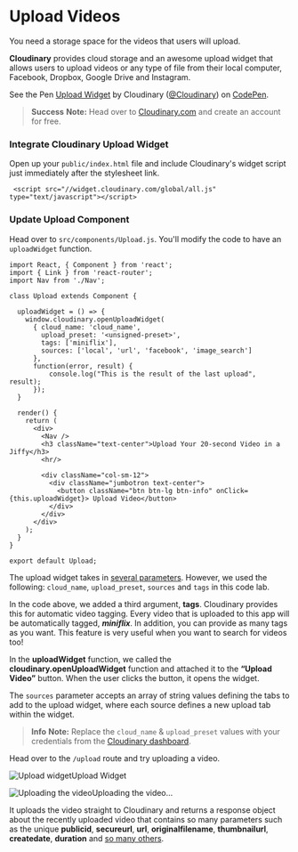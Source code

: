 # Upload Videos

You need a storage space for the videos that users will upload. 

**Cloudinary** provides cloud storage and an awesome upload widget that allows users to upload videos or any type of file from their local computer, Facebook, Dropbox, Google Drive and Instagram.

<p data-height="513" data-theme-id="0" data-slug-hash="ddaNvZ" data-default-tab="js,result" data-user="Cloudinary" data-embed-version="2" data-pen-title="Upload Widget" class="codepen">See the Pen <a href="https://codepen.io/team/Cloudinary/pen/ddaNvZ/">Upload Widget</a> by Cloudinary (<a href="https://codepen.io/Cloudinary">@Cloudinary</a>) on <a href="https://codepen.io">CodePen</a>.</p>
<script async src="https://static.codepen.io/assets/embed/ei.js"></script>

> **Success** **Note:** Head over to [Cloudinary.com](https://synd.co/2sypmf2) and create an account for free.

### Integrate Cloudinary Upload Widget

Open up your `public/index.html` file and include Cloudinary's widget script just immediately after the stylesheet link.


```code
 <script src="//widget.cloudinary.com/global/all.js" type="text/javascript"></script>
```

### Update Upload Component

Head over to `src/components/Upload.js`. You'll modify the code to have an `uploadWidget` function.


```code
import React, { Component } from 'react';
import { Link } from 'react-router';
import Nav from './Nav';

class Upload extends Component {

  uploadWidget = () => {
    window.cloudinary.openUploadWidget(
      { cloud_name: 'cloud_name',
        upload_preset: '<unsigned-preset>',
        tags: ['miniflix'],
        sources: ['local', 'url', 'facebook', 'image_search']
      },
      function(error, result) {
          console.log("This is the result of the last upload", result);
      });
  }

  render() {
    return (
      <div>
        <Nav />
        <h3 className="text-center">Upload Your 20-second Video in a Jiffy</h3>
        <hr/>

        <div className="col-sm-12">
          <div className="jumbotron text-center">
            <button className="btn btn-lg btn-info" onClick={this.uploadWidget}> Upload Video</button>
          </div>
        </div>
      </div>
    );
  }
}

export default Upload;
```

The upload widget takes in [several parameters](https://cloudinary.com/documentation/upload_widget). However, we used the following: `cloud_name`, `upload_preset`, `sources` and `tags` in this code lab. 

In the code above, we added a third argument, **tags**. Cloudinary provides this for automatic video tagging. Every video that is uploaded to this app will be automatically tagged, _**miniflix**_. In addition, you can provide as many tags as you want. This feature is very useful when you want to search for videos too!

In the **uploadWidget** function, we called the **cloudinary.openUploadWidget** function and attached it to the **“Upload Video”** button. When the user clicks the button, it opens the widget.

The `sources` parameter accepts an array of string values defining the tabs to add to the upload widget, where each source defines a new upload tab within the widget. 

> **Info** **Note:** Replace the `cloud_name` & `upload_preset` values with your credentials from the [Cloudinary dashboard](https://synd.co/2tteZFP).

Head over to the `/upload` route and try uploading a video.

![Upload widget](http://res.cloudinary.com/unicodeveloper/image/upload/v1519925595/labs-miniflix/hdXhoRncSRaEmKGSAPd7_image6.png)Upload Widget

![Uploading the video](http://res.cloudinary.com/unicodeveloper/image/upload/v1519925650/labs-miniflix/ty6p6MF6SuE7KYpVcej5_image12.png)Uploading the video...

It uploads the video straight to Cloudinary and returns a response object about the recently uploaded video that contains so many parameters such as the unique **publicid**, **secureurl**, **url**, **originalfilename**, **thumbnailurl**, **createdate**, **duration** and [so many others](https://synd.co/2s7tfX3).



